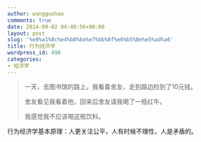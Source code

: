 ```yaml
---
author: wangguohao
comments: true
date: 2014-09-02 04:40:56+00:00
layout: post
slug: '%e8%a1%8c%e4%b8%ba%e7%bb%8f%e6%b5%8e%e5%ad%a6'
title: 行为经济学
wordpress_id: 490
categories:
- 经济学
---
```


<blockquote>一天，去图书馆的路上，我看着舍友，走到路边捡到了10元钱。

舍友看见我看着他，回来后舍友请我喝了一瓶红牛。

我感觉我不应该喝这瓶饮料。</blockquote>


行为经济学基本原理：人更关注公平，人有时候不理性，人是矛盾的。
